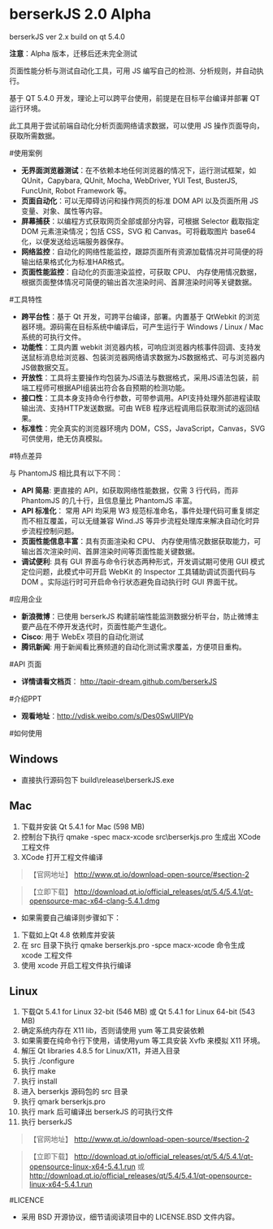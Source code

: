 # berserkJS 2.0 Alpha

berserkJS ver 2.x build on qt 5.4.0

**注意**：Alpha 版本，迁移后还未完全测试


页面性能分析与测试自动化工具，可用 JS 编写自己的检测、分析规则，并自动执行。

基于 QT 5.4.0 开发，理论上可以跨平台使用，前提是在目标平台编译并部署 QT 运行环境。

此工具用于尝试前端自动化分析页面网络请求数据，可以使用 JS 操作页面导向，获取所需数据。


#使用案例


- **无界面浏览器测试**：在不依赖本地任何浏览器的情况下，运行测试框架，如 QUnit，Capybara, QUnit, Mocha, WebDriver, YUI Test, BusterJS, FuncUnit, Robot Framework 等。
- **页面自动化**：可以无障碍访问和操作网页的标准 DOM API 以及页面所用 JS 变量、对象、属性等内容。
- **屏幕捕获**：以编程方式获取网页全部或部分内容，可根据 Selector 截取指定 DOM 元素渲染情况；包括 CSS，SVG 和 Canvas。可将截取图片 base64 化，以便发送给远端服务器保存。
- **网络监控**：自动化的网络性能监控，跟踪页面所有资源加载情况并可简便的将输出结果格式化为标准HAR格式。
- **页面性能监控**：自动化的页面渲染监控，可获取 CPU、 内存使用情况数据，根据页面整体情况可简便的输出首次渲染时间、首屏渲染时间等关键数据。


#工具特性

- **跨平台性**：基于 Qt 开发，可跨平台编译，部署。内置基于 QtWebkit 的浏览器环境。源码需在目标系统中编译后，可产生运行于 Windows / Linux / Mac 系统的可执行文件。
- **功能性**：工具内置 webkit 浏览器内核，可响应浏览器内核事件回调、支持发送鼠标消息给浏览器、包装浏览器网络请求数据为JS数据格式、可与浏览器内JS做数据交互。
- **开放性**：工具将主要操作均包装为JS语法与数据格式，采用JS语法包装，前端工程师可根据API组装出符合各自预期的检测功能。
- **接口性**：工具本身支持命令行参数，可带参调用。API支持处理外部进程读取输出流、支持HTTP发送数据。可由 WEB 程序远程调用后获取测试的返回结果。
- **标准性**：完全真实的浏览器环境内 DOM，CSS，JavaScript，Canvas，SVG 可供使用，绝无仿真模拟。


#特点差异

与 PhantomJS 相比具有以下不同：
- **API 简易**: 更直接的 API，如获取网络性能数据，仅需 3 行代码，而非 PhantomJS 的几十行，且信息量比 PhantomJS 丰富。
- **API 标准化**： 常用 API 均采用 W3 规范标准命名，事件处理代码可重复绑定而不相互覆盖，可以无缝兼容 Wind.JS 等异步流程处理库来解决自动化时异步流程控制问题。
- **页面性能信息丰富**：具有页面渲染和 CPU、 内存使用情况数据获取能力，可输出首次渲染时间、首屏渲染时间等页面性能关键数据。
- **调试便利**: 具有 GUI 界面与命令行状态两种形式，开发调试期可使用 GUI 模式定位问题，此模式中可开启 WebKit 的 Inspector 工具辅助调试页面代码与 DOM 。实际运行时可开启命令行状态避免自动执行时 GUI 界面干扰。


#应用企业

- **新浪微博**：已使用 berserkJS 构建前端性能监测数据分析平台，防止微博主要产品在不停开发迭代时，页面性能产生退化。
- **Cisco**: 用于 WebEx 项目的自动化测试
- **腾讯新闻**: 用于新闻看比赛频道的自动化测试需求覆盖，方便项目重构。

#API 页面

- **详情请看文档页**：
http://tapir-dream.github.com/berserkJS

#介绍PPT

- **观看地址**：http://vdisk.weibo.com/s/Des0SwUIlPVp


#如何使用

## Windows
- 直接执行源码包下 build\release\berserkJS.exe

## Mac
1. 下载并安装 Qt 5.4.1 for Mac (598 MB)
2. 控制台下执行 qmake -spec macx-xcode src\berserkjs.pro 生成出 XCode 工程文件
3. XCode 打开工程文件编译

>【官网地址】 http://www.qt.io/download-open-source/#section-2

>【立即下载】 http://download.qt.io/official_releases/qt/5.4/5.4.1/qt-opensource-mac-x64-clang-5.4.1.dmg

- 如果需要自己编译则步骤如下：

1. 下载如上Qt 4.8 依赖库并安装
2. 在 src 目录下执行 qmake berserkjs.pro -spce macx-xcode 命令生成 xcode 工程文件
3. 使用 xcode 开启工程文件执行编译

## Linux
1. 下载Qt 5.4.1 for Linux 32-bit (546 MB)  或 Qt 5.4.1 for Linux 64-bit (543 MB)
2. 确定系统内存在 X11 lib，否则请使用 yum 等工具安装依赖
3. 如果需要在纯命令行下使用，请使用yum 等工具安装 Xvfb 来模拟 X11 环境。
4. 解压 Qt libraries 4.8.5 for Linux/X11，并进入目录
5. 执行 ./configure
6. 执行 make
7. 执行 install
8. 进入 berserkjs 源码包的 src 目录
9. 执行 qmark berserkjs.pro
10. 执行 mark 后可编译出 berserkJS 的可执行文件
11. 执行 berserkJS

>【官网地址】 http://www.qt.io/download-open-source/#section-2 

>【立即下载】 http://download.qt.io/official_releases/qt/5.4/5.4.1/qt-opensource-linux-x64-5.4.1.run
或
http://download.qt.io/official_releases/qt/5.4/5.4.1/qt-opensource-linux-x64-5.4.1.run

#LICENCE
- 采用 BSD 开源协议，细节请阅读项目中的 LICENSE.BSD 文件内容。
